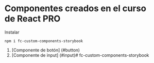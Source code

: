 # Componentes creados en el curso de React PRO

Instalar
````
npm i fc-custom-components-storybook
````

1. [Componente de botón] (#button)
1. [Componente de input] (#input)# fc-custom-components-storybook
